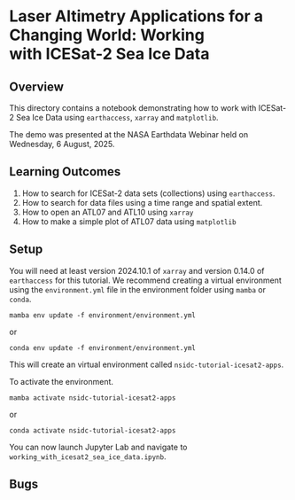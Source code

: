# Laser Altimetry Applications for a Changing World: Working with ICESat-2 Sea Ice Data

## Overview
This directory contains a notebook demonstrating how to work with ICESat-2 Sea Ice Data using `earthaccess`, `xarray` and `matplotlib`.

The demo was presented at the NASA Earthdata Webinar held on Wednesday, 6 August, 2025.

## Learning Outcomes

1. How to search for ICESat-2 data sets (collections) using `earthaccess`.
2. How to search for data files using a time range and spatial extent.
3. How to open an ATL07 and ATL10 using `xarray`
4. How to make a simple plot of ATL07 data using `matplotlib`

## Setup

You will need at least version 2024.10.1 of `xarray` and version 0.14.0 of `earthaccess` for this tutorial.  We recommend creating a virtual environment using the `environment.yml` file in the environment folder using `mamba` or `conda`.

```
mamba env update -f environment/environment.yml
```
or
```
conda env update -f environment/environment.yml
```

This will create an virtual environment called `nsidc-tutorial-icesat2-apps`.

To activate the environment.

```
mamba activate nsidc-tutorial-icesat2-apps
```
or
```
conda activate nsidc-tutorial-icesat2-apps
```

You can now launch Jupyter Lab and navigate to `working_with_icesat2_sea_ice_data.ipynb`.

## Bugs

<Add-link-to-github-issues>